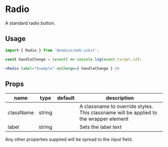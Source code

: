 # Radio

A standard radio button.

## Usage

```jsx
import { Radio } from '@nomios/web-uikit';

const handleChange = (event) => console.log(event.target.id);

<Radio label="Example" onChange={ handleChange } />
```

## Props

| name | type | default | description |
| ---- | ---- | ------- | ----------- |
| className | string | | A classname to override styles. This classname will be applied to the wrapper element |
| label | string | | Sets the label text |

Any other properties supplied will be spread to the input field.
